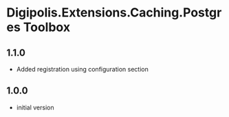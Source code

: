 # Digipolis.Extensions.Caching.Postgres Toolbox

## 1.1.0

- Added registration using configuration section

## 1.0.0

- initial version